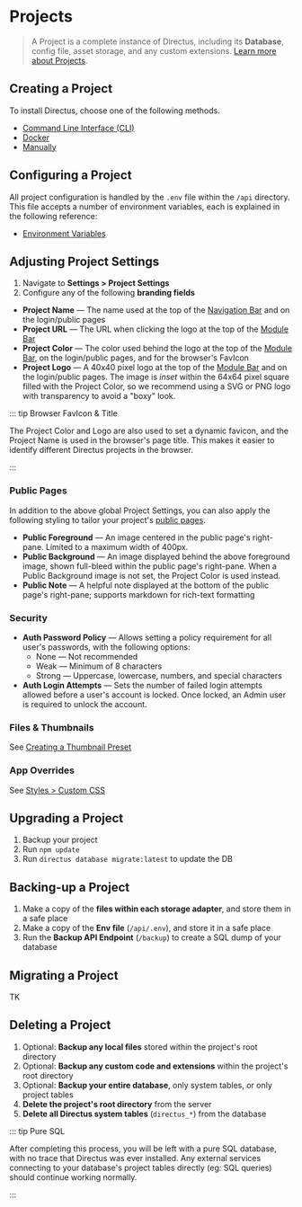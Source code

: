 # Projects

> A Project is a complete instance of Directus, including its **Database**, config file, asset storage, and any custom extensions. [Learn more about Projects](#).

## Creating a Project

To install Directus, choose one of the following methods.

- [Command Line Interface (CLI)](/guides/installation/cli.md)
- [Docker](/guides/installation/docker.md)
- [Manually](/guides/installation/manual.md)

## Configuring a Project

All project configuration is handled by the `.env` file within the `/api` directory. This file accepts a number of
environment variables, each is explained in the following reference:

- [Environment Variables](/reference/environment-variables)

## Adjusting Project Settings

1. Navigate to **Settings > Project Settings**
2. Configure any of the following **branding fields**

- **Project Name** — The name used at the top of the [Navigation Bar](/concepts/app-overview) and on the login/public
  pages
- **Project URL** — The URL when clicking the logo at the top of the [Module Bar](/concepts/app-overview)
- **Project Color** — The color used behind the logo at the top of the [Module Bar](/concepts/app-overview), on the
  login/public pages, and for the browser's FavIcon
- **Project Logo** — A 40x40 pixel logo at the top of the [Module Bar](/concepts/app-overview) and on the login/public pages. The image is _inset_ within the 64x64 pixel square filled with the Project Color, so we recommend using a SVG or PNG logo with transparency to avoid a "boxy" look.

::: tip Browser FavIcon & Title

The Project Color and Logo are also used to set a dynamic favicon, and the Project Name is used in the browser's page title. This makes it easier to identify different Directus projects in the browser.

:::

### Public Pages

In addition to the above global Project Settings, you can also apply the following styling to tailor your project's
[public pages](/concepts/app-overview).

- **Public Foreground** — An image centered in the public page's right-pane. Limited to a maximum width of 400px.
- **Public Background** — An image displayed behind the above foreground image, shown full-bleed within the public page's right-pane. When a Public Background image is not set, the Project Color is used instead.
- **Public Note** — A helpful note displayed at the bottom of the public page's right-pane; supports markdown for
  rich-text formatting

### Security

- **Auth Password Policy** — Allows setting a policy requirement for all user's passwords, with the following options:
    - None — Not recommended
    - Weak — Minimum of 8 characters
    - Strong — Uppercase, lowercase, numbers, and special characters
- **Auth Login Attempts** — Sets the number of failed login attempts allowed before a user's account is locked. Once locked, an Admin user is required to unlock the account.

### Files & Thumbnails

See [Creating a Thumbnail Preset](/guides/files/#creating-a-thumbnail-preset)

### App Overrides

See [Styles > Custom CSS](/guides/styles/#custom-css)

## Upgrading a Project

1. Backup your project
2. Run `npm update`
3. Run `directus database migrate:latest` to update the DB

## Backing-up a Project

1. Make a copy of the **files within each storage adapter**, and store them in a safe place
2. Make a copy of the **Env file** (`/api/.env`), and store it in a safe place
3. Run the **Backup API Endpoint** (`/backup`) to create a SQL dump of your database

## Migrating a Project

TK

## Deleting a Project

1. Optional: **Backup any local files** stored within the project's root directory
2. Optional: **Backup any custom code and extensions** within the project's root directory
3. Optional: **Backup your entire database**, only system tables, or only project tables
4. **Delete the project's root directory** from the server
5. **Delete all Directus system tables** (`directus_*`) from the database

::: tip Pure SQL

After completing this process, you will be left with a pure SQL database, with no trace that Directus was ever
installed. Any external services connecting to your database's project tables directly (eg: SQL queries) should continue
working normally.

:::
